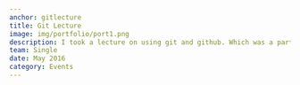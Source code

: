 ```yaml
---
anchor: gitlecture
title: Git Lecture
image: img/portfolio/port1.png
description: I took a lecture on using git and github. Which was a part of SnT summer workshops of IIT Kanpur. This was the largest lecture I have taken till now. About 100+ people attended this lecture. <a href="https://www.facebook.com/media/set/?set=a.542618692591305.1073741854.234540613399116">Photos of the lecture.</a>
team: Single
date: May 2016
category: Events
---
```

